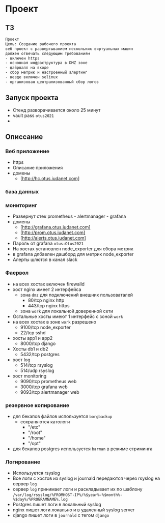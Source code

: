 # Проект

## ТЗ

```txt
Проект
Цель: Создание рабочего проекта
веб проект с развертыванием нескольких виртуальных машин
должен отвечать следующим требованиям
- включен https
- основная инфраструктура в DMZ зоне
- файрвалл на входе
- сбор метрик и настроенный алертинг
- везде включен selinux
- организован централизованный сбор логов
```

## Запуск проекта

* Стенд разворачивается около 25 минут
* vault pass ```otus2021```
*

## Описсание

### Веб приложение

* https
* Описание приложения
* домены
  * [http://hc.otus.iudanet.com]

### база данных

### мониторинг

* Развернут стек prometheus - alertmanager - grafana
* домены
  * [http://grafana.otus.iudanet.com]
  * [http://prom.otus.iudanet.com]
  * [http://alerts.otus.iudanet.com]
* Пароль от grafana ```otus:Otus2021```
* На хостах установлен  node_exporter  для сбора метрик
* в grafana длбавлен дашборд для метрик node_exporter
* Алерты шлются в канал slack

### Фаервол

* на всех хостах включен firewalld
* хост nginx имеет 2 интерфейса
  * зона `dmz` для подключений внешних пользоваталей
    * 80/tcp nginx http
    * 443/tcp nginx https
  * зона `work` для локальной доверенной сети
* Остальные хосты имеют 1 интерфейс с зоной `work`
* на всех хостах в зоне `work` разрешено
  * 9100/tcp node_exporter
  * 22/tcp sshd
* хосты app1 и app2
  * 8000/tcp django
* Хосты db1 и db2
  * 5432/tcp postgres
* хост log
  * 514/tcp rsyslog
  * 514/udp rsyslog
* хост monitoring
  * 9090/tcp prometheus web
  * 3000/tcp grafana web
  * 9093/tcp alertmanager web

### резервное копирование

* для бекапов файлов используется ```borgbackup```
  * сохраняются катологи
    * "/etc"
    * "/root"
    * "/home"
    * "/opt"
* для бекапов postgres используется ```barman``` в режиме стриминга

### Логирование

* Используется rsyslog
* Все логи с хостов из syslog и journald передаются через rsyslog на сервер `log`
* сервер `log` принимает логи и раскладывает их по шаблону ```/var/log/rsyslog/%FROMHOST-IP%/%$year%-%$month%-%$day%/%PROGRAMNAME%.log```
* Postgres пишет логи в локальный syslog
* nginx пишет логи локально и в удаленный syslog server
* django пишет логи в `journald` с тегом `django`

